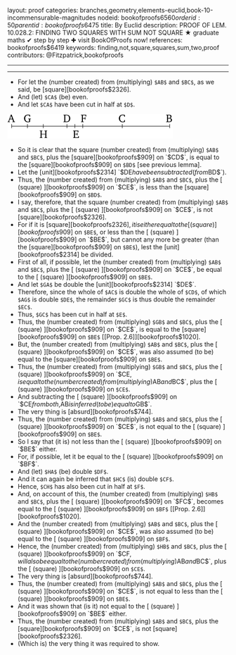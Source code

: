 layout: proof
categories: branches,geometry,elements-euclid,book-10-incommensurable-magnitudes
nodeid: bookofproofs$6560
orderid: 50
parentid: bookofproofs$6475
title: By Euclid
description: PROOF OF LEM. 10.028.2: FINDING TWO SQUARES WITH SUM NOT SQUARE &#9733; graduate maths &#10004; step by step &#10010; visit BookOfProofs now!
references: bookofproofs$6419
keywords: finding,not,square,squares,sum,two,proof
contributors: @Fitzpatrick,bookofproofs

---


---



* For let the (number created) from (multiplying) `$AB$` and `$BC$`, as we said, be [square][bookofproofs$2326].
* And (let) `$CA$` (be) even.
* And let `$CA$` have been cut in half at `$D$`.

![fig028be](https://github.com/bookofproofs/bookofproofs.github.io/blob/main/_sources/_assets/images/euclid/Book10/fig028be.png?raw=true)

* So it is clear that the square (number created) from (multiplying) `$AB$` and `$BC$`, plus the [square][bookofproofs$909] on `$CD$`, is equal to the [square][bookofproofs$909] on `$BD$` [see previous lemma].
* Let the [unit][bookofproofs$2314] `$DE$` have been subtracted (from `$BD$`).
* Thus, the (number created) from (multiplying) `$AB$` and `$BC$`, plus the [ (square) ][bookofproofs$909] on `$CE$`, is less than the [square][bookofproofs$909] on `$BD$`.
* I say, therefore, that the square (number created) from (multiplying) `$AB$` and `$BC$`, plus the [ (square) ][bookofproofs$909] on `$CE$`, is not [square][bookofproofs$2326].
* For if it is [square][bookofproofs$2326], it is either equal to the [ (square) ][bookofproofs$909] on `$BE$`, or less than the [ (square) ][bookofproofs$909] on `$BE$`, but cannot any more be greater (than the [square][bookofproofs$909] on `$BE$`), lest the [unit][bookofproofs$2314] be divided.
* First of all, if possible, let the (number created) from (multiplying) `$AB$` and `$BC$`, plus the [ (square) ][bookofproofs$909] on `$CE$`, be equal to the [ (square) ][bookofproofs$909] on `$BE$`.
* And let `$GA$` be double the [unit][bookofproofs$2314] `$DE$`.
* Therefore, since the whole of `$AC$` is double the whole of `$CD$`, of which `$AG$` is double `$DE$`, the remainder `$GC$` is thus double the remainder `$EC$`.
* Thus, `$GC$` has been cut in half at `$E$`.
* Thus, the (number created) from (multiplying) `$GB$` and `$BC$`, plus the [ (square) ][bookofproofs$909] on `$CE$`, is equal to the [square][bookofproofs$909] on `$BE$` [[Prop. 2.6]][bookofproofs$1020].
* But, the (number created) from (multiplying) `$AB$` and `$BC$`, plus the [ (square) ][bookofproofs$909] on `$CE$`, was also assumed (to be) equal to the [square][bookofproofs$909] on `$BE$`.
* Thus, the (number created) from (multiplying) `$GB$` and `$BC$`, plus the [ (square) ][bookofproofs$909] on `$CE$`, is equal to the (number created) from (multiplying) `$AB$` and `$BC$`, plus the [ (square) ][bookofproofs$909] on `$CE$`.
* And subtracting the [ (square) ][bookofproofs$909] on `$CE$` from both, `$AB$` is inferred (to be) equal to `$GB$`.
* The very thing is [absurd][bookofproofs$744].
* Thus, the (number created) from (multiplying) `$AB$` and `$BC$`, plus the [ (square) ][bookofproofs$909] on `$CE$`, is not equal to the [ (square) ][bookofproofs$909] on `$BE$`.
* So I say that (it is) not less than the [ (square) ][bookofproofs$909] on `$BE$` either.
* For, if possible, let it be equal to the [ (square) ][bookofproofs$909] on `$BF$`.
* And (let) `$HA$` (be) double `$DF$`.
* And it can again be inferred that `$HC$` (is) double `$CF$`.
* Hence, `$CH$` has also been cut in half at `$F$`.
* And, on account of this, the (number created) from (multiplying) `$HB$` and `$BC$`, plus the [ (square) ][bookofproofs$909] on `$FC$`, becomes equal to the [ (square) ][bookofproofs$909] on `$BF$` [[Prop. 2.6]][bookofproofs$1020].
* And the (number created) from (multiplying) `$AB$` and `$BC$`, plus the [ (square) ][bookofproofs$909] on `$CE$`, was also assumed (to be) equal to the [ (square) ][bookofproofs$909] on `$BF$`.
* Hence, the (number created) from (multiplying) `$HB$` and `$BC$`, plus the [ (square) ][bookofproofs$909] on `$CF$`, will also be equal to the (number created) from (multiplying) `$AB$` and `$BC$`, plus the [ (square) ][bookofproofs$909] on `$CE$`.
* The very thing is [absurd][bookofproofs$744].
* Thus, the (number created) from (multiplying) `$AB$` and `$BC$`, plus the [ (square) ][bookofproofs$909] on `$CE$`, is not equal to less than the [ (square) ][bookofproofs$909] on `$BE$`.
* And it was shown that (is it) not equal to the [ (square) ][bookofproofs$909] on `$BE$` either.
* Thus, the (number created) from (multiplying) `$AB$` and `$BC$`, plus the [square][bookofproofs$909] on `$CE$`, is not [square][bookofproofs$2326].
* (Which is) the very thing it was required to show.
